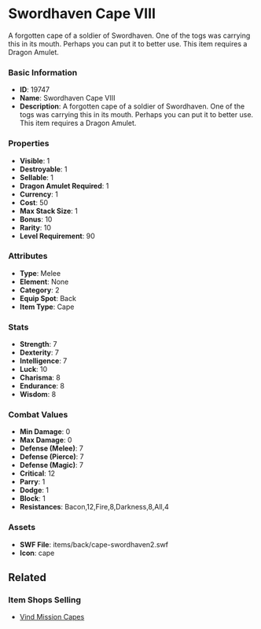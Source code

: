 # Swordhaven Cape VIII

A forgotten cape of a soldier of Swordhaven. One of the togs was carrying this in its mouth. Perhaps you can put it to better use. This item requires a Dragon Amulet.

### Basic Information

- **ID**: 19747
- **Name**: Swordhaven Cape VIII
- **Description**: A forgotten cape of a soldier of Swordhaven. One of the togs was carrying this in its mouth. Perhaps you can put it to better use. This item requires a Dragon Amulet.

### Properties

- **Visible**: 1
- **Destroyable**: 1
- **Sellable**: 1
- **Dragon Amulet Required**: 1
- **Currency**: 1
- **Cost**: 50
- **Max Stack Size**: 1
- **Bonus**: 10
- **Rarity**: 10
- **Level Requirement**: 90

### Attributes

- **Type**: Melee
- **Element**: None
- **Category**: 2
- **Equip Spot**: Back
- **Item Type**: Cape

### Stats

- **Strength**: 7
- **Dexterity**: 7
- **Intelligence**: 7
- **Luck**: 10
- **Charisma**: 8
- **Endurance**: 8
- **Wisdom**: 8

### Combat Values

- **Min Damage**: 0
- **Max Damage**: 0
- **Defense (Melee)**: 7
- **Defense (Pierce)**: 7
- **Defense (Magic)**: 7
- **Critical**: 12
- **Parry**: 1
- **Dodge**: 1
- **Block**: 1
- **Resistances**: Bacon,12,Fire,8,Darkness,8,All,4

### Assets

- **SWF File**: items/back/cape-swordhaven2.swf
- **Icon**: cape

## Related

### Item Shops Selling

- [Vind Mission Capes](../item-shops/318-vind-mission-capes.md)


